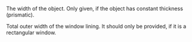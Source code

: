 The width of the object. Only given, if the object has constant thickness (prismatic).

Total outer width of the window lining. It should only be provided, if it is a rectangular window.
